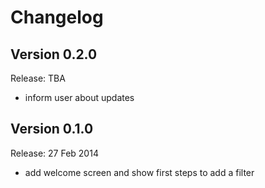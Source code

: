 Changelog
=========

Version 0.2.0
-------------

Release: TBA

* inform user about updates

Version 0.1.0
-------------

Release: 27 Feb 2014

* add welcome screen and show first steps to add a filter

